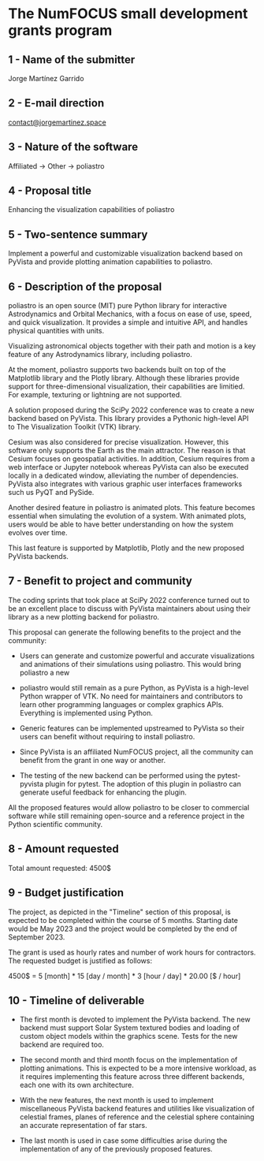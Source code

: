 The NumFOCUS small development grants program
=============================================

1 - Name of the submitter
---------------------

Jorge Martínez Garrido


2 - E-mail direction
--------------------

contact@jorgemartinez.space


3 - Nature of the software
--------------------------

Affiliated -> Other -> poliastro


4 - Proposal title
------------------

Enhancing the visualization capabilities of poliastro


5 - Two-sentence summary
------------------------

Implement a powerful and customizable visualization backend based on PyVista and
provide plotting animation capabilities to poliastro.


6 - Description of the proposal
-------------------------------

poliastro is an open source (MIT) pure Python library for interactive
Astrodynamics and Orbital Mechanics, with a focus on ease of use, speed, and
quick visualization. It provides a simple and intuitive API, and handles
physical quantities with units.

Visualizing astronomical objects together with their path and motion is a key
feature of any Astrodynamics library, including poliastro.

At the moment, poliastro supports two backends built on top of the Matplotlib
library and the Plotly library. Although these libraries provide support for
three-dimensional visualization, their capabilities are limitied. For example,
texturing or lightning are not supported.

A solution proposed during the SciPy 2022 conference was to create a new backend
based on PyVista. This library provides a Pythonic high-level API to The
Visualization Toolkit (VTK) library.

Cesium was also considered for precise visualization. However, this software
only supports the Earth as the main attractor. The reason is that Cesium focuses
on geospatial activities. In addition, Cesium requires from a web interface or
Jupyter notebook whereas PyVista can also be executed locally in a dedicated
window, alleviating the number of dependencies. PyVista also integrates with
various graphic user interfaces frameworks such us PyQT and PySide.

Another desired feature in poliastro is animated plots. This feature becomes
essential when simulating the evolution of a system. With animated plots, users
would be able to have better understanding on how the system evolves over time.

This last feature is supported by Matplotlib, Plotly and the new proposed
PyVista backends.


7 - Benefit to project and community
-------------------------------------

The coding sprints that took place at SciPy 2022 conference turned out to be an
excellent place to discuss with PyVista maintainers about using their library as
a new plotting backend for poliastro.
 
This proposal can generate the following benefits to the project and the
community:

* Users can generate and customize powerful and accurate visualizations and
  animations of their simulations using poliastro. This would bring poliastro a
  new 

* poliastro would still remain as a pure Python, as PyVista is a high-level
  Python wrapper of VTK. No need for maintainers and contributors to learn other
  programming languages or complex graphics APIs. Everything is implemented
  using Python.

* Generic features can be implemented upstreamed to PyVista so their users can
  benefit without requiring to install poliastro.
  
* Since PyVista is an affiliated NumFOCUS project, all the community can benefit
  from the grant in one way or another.

* The testing of the new backend can be performed using the pytest-pyvista
  plugin for pytest. The adoption of this plugin in poliastro can generate
  useful feedback for enhancing the plugin.

All the proposed features would allow poliastro to be closer to commercial
software while still remaining open-source and a reference project in the Python
scientific community.


8 - Amount requested
--------------------

Total amount requested: 4500$


9 - Budget justification
------------------------

The project, as depicted in the "Timeline" section of this proposal, is expected
to be completed within the course of 5 months. Starting date would be May 2023
and the project would be completed by the end of September 2023.

The grant is used as hourly rates and number of work hours for contractors. The
requested budget is justified as follows:

4500$ = 5 [month] * 15 [day / month] *  3 [hour / day] * 20.00 [$ / hour] 


10 - Timeline of deliverable
-----------------------------

* The first month is devoted to implement the PyVista backend. The new backend
  must support Solar System textured bodies and loading of custom object models
  within the graphics scene. Tests for the new backend are required too.

* The second month and third month focus on the implementation of plotting
  animations. This is expected to be a more intensive workload, as it requires
  implementing this feature across three different backends, each one with its
  own architecture.

* With the new features, the next month is used to implement miscellaneous
  PyVista backend features and utilities like visualization of celestial frames,
  planes of reference and the celestial sphere containing an accurate
  representation of far stars.

* The last month is used in case some difficulties arise during the
  implementation of any of the previously proposed features.
